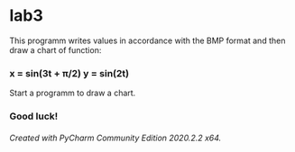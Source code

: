 # lab3
This programm writes values in accordance with the BMP format and then draw a chart of function: <br />
<h3>x = sin(3t + π/2) y = sin(2t) </h3>
Start a programm to draw a chart.
<h3>Good luck! </h3>
<h6>Created with PyCharm Community Edition 2020.2.2 x64. </h6>
